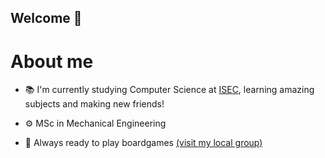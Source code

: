 ## Welcome 👋

# About me

- 📚 I'm currently studying Computer Science at [ISEC](https://www.isec.pt/PT/Default.aspx), learning amazing subjects and making new friends!
  
- ⚙ MSc in Mechanical Engineering
- 🎲 Always ready to play boardgames [(visit my local group)](https://www.instagram.com/boardgames_lousa)

<!--
**HR-Gomes/HR-Gomes** is a ✨ _special_ ✨ repository because its `README.md` (this file) appears on your GitHub profile.

Here are some ideas to get you started:

- 🔭 I’m currently working on ...
- 🌱 I’m currently learning ...
- 👯 I’m looking to collaborate on ...
- 🤔 I’m looking for help with ...
- 💬 Ask me about ...
- 📫 How to reach me: ...
- 😄 Pronouns: ...
- ⚡ Fun fact: ...
-->
